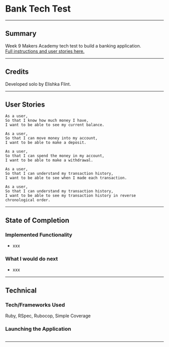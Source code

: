 # Bank Tech Test

___

## Summary

Week 9 Makers Academy tech test to build a banking application.</br>
[Full instructions and user stories here.](https://github.com/makersacademy/course/blob/master/individual_challenges/bank_tech_test.md)
___

## Credits

Developed solo by Elishka Flint.
___

## User Stories

```
As a user,
So that I know how much money I have,
I want to be able to see my current balance.

As a user,
So that I can move money into my account,
I want to be able to make a deposit.

As a user,
So that I can spend the money in my account,
I want to be able to make a withdrawal.

As a user,
So that I can understand my transaction history,
I want to be able to see when I made each transaction.

As a user,
So that I can understand my transaction history,
I want to be able to see my transaction history in reverse chronological order.
```

___

## State of Completion

### Implemented Functionality

* xxx

### What I would do next

* xxx

___

## Technical

### Tech/Frameworks Used

Ruby, RSpec, Rubocop, Simple Coverage

### Launching the Application

```
```
____
